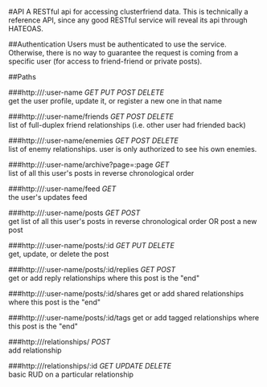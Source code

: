 ﻿#API
A RESTful api for accessing clusterfriend data. This is technically a reference API, since any good RESTful service will reveal its api through HATEOAS.

##Authentication
Users must be authenticated to use the service. Otherwise, there is no way to guarantee the request is coming from a specific user (for access to friend-friend or private posts).  

##Paths

###http://<host>/:user-name
*GET PUT POST DELETE*  
get the user profile, update it, or register a new one in that name

###http://<host>/:user-name/friends
*GET POST DELETE*  
list of full-duplex friend relationships (i.e. other user had friended back)

###http://<host>/:user-name/enemies
*GET POST DELETE*  
list of enemy relationships. user is only authorized to see his own enemies.

###http://<host>/:user-name/archive?page=:page
*GET*  
list of all this user's posts in reverse chronological order

###http://<host>/:user-name/feed
*GET*  
the user's updates feed  

###http://<host>/:user-name/posts
*GET POST*  
get list of all this user's posts in reverse chronological order OR post a new post

###http://<host>/:user-name/posts/:id
*GET PUT DELETE*  
get, update, or delete the post

###http://<host>/:user-name/posts/:id/replies
*GET POST*  
get or add reply relationships where this post is the "end"

###http://<host>/:user-name/posts/:id/shares
get or add shared relationships where this post is the "end"

###http://<host>/:user-name/posts/:id/tags
get or add tagged relationships where this post is the "end"

###http://<host>/relationships/
*POST*  
add relationship

###http://<host>/relationships/:id
*GET UPDATE DELETE*  
basic RUD on a particular relationship